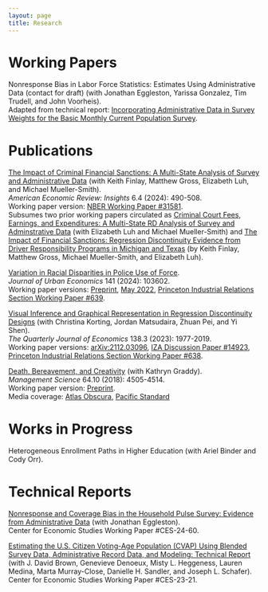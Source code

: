 ```yaml
---
layout: page
title: Research
---
```


# Working Papers
Nonresponse Bias in Labor Force Statistics: Estimates Using Administrative Data (contact for draft) (with Jonathan Eggleston, Yarissa Gonzalez, Tim Trudell, and John Voorheis).  
Adapted from technical report: [Incorporating Administrative Data in Survey Weights for the Basic Monthly Current Population Survey](https://www.census.gov/library/working-papers/2024/adrm/CES-WP-24-02.html).  

# Publications
[The Impact of Criminal Financial Sanctions: A Multi-State Analysis of Survey and Administrative Data](https://www.aeaweb.org/articles?id=10.1257/aeri.20230413) (with Keith Finlay, Matthew Gross, Elizabeth Luh, and Michael Mueller-Smith).  
*American Economic Review: Insights* 6.4 (2024): 490-508.  
Working paper version: [NBER Working Paper #31581](https://www.nber.org/papers/w31581).  
Subsumes two prior working papers circulated as [Criminal Court Fees, Earnings, and Expenditures: A Multi-State RD Analysis of Survey and Adminstrative Data](https://www.census.gov/library/working-papers/2023/adrm/CES-WP-23-06.html) (with Elizabeth Luh and Michael Mueller-Smith) and [The Impact of Financial Sanctions: Regression Discontinuity Evidence from Driver Responsibility Programs in Michigan and Texas](http://sites.lsa.umich.edu/mgms/wp-content/uploads/sites/283/2023/01/CJARS_FinSanc_DRF_20230119.pdf) (by Keith Finlay, Matthew Gross, Michael Mueller-Smith, and Elizabeth Luh).  

[Variation in Racial Disparities in Police Use of Force](https://www.sciencedirect.com/science/article/abs/pii/S0094119023000724).  
*Journal of Urban Economics* 141 (2024): 103602.  
Working paper versions: [Preprint](research/lieberman_police_force_preprint.pdf), [May 2022](research/lieberman_police_force.pdf), [Princeton Industrial Relations Section Working Paper #639](http://arks.princeton.edu/ark:/88435/dsp01h128nh61r).  

[Visual Inference and Graphical Representation in Regression Discontinuity Designs](https://academic.oup.com/qje/advance-article-abstract/doi/10.1093/qje/qjad011/7068116) (with Christina Korting, Jordan Matsudaira, Zhuan Pei, and Yi Shen).  
*The Quarterly Journal of Economics* 138.3 (2023): 1977-2019.  
Working paper versions: [arXiv:2112.03096](https://arxiv.org/abs/2112.03096), [IZA Discussion Paper #14923](https://docs.iza.org/dp14923.pdf), [Princeton Industrial Relations Section Working Paper #638](http://arks.princeton.edu/ark:/88435/dsp013j3335157).  
  
[Death, Bereavement, and Creativity](https://pubsonline.informs.org/doi/abs/10.1287/mnsc.2017.2850) (with Kathryn Graddy).  
*Management Science* 64.10 (2018): 4505-4514.  
Working paper version: [Preprint](research/graddy-lieberman-death-bereavement-creativity.pdf).  
Media coverage: [Atlas Obscura](https://www.atlasobscura.com/articles/study-art-misery-grief-depression-goya-picasso), [Pacific Standard](https://psmag.com/news/misery-may-inhibit-creativity)

# Works in Progress
Heterogeneous Enrollment Paths in Higher Education (with Ariel Binder and Cody Orr).  

# Technical Reports
[Nonresponse and Coverage Bias in the Household Pulse Survey: Evidence from Administrative Data](https://www.census.gov/library/working-papers/2024/adrm/CES-WP-24-60.html) (with Jonathan Eggleston).  
Center for Economic Studies Working Paper #CES-24-60.  

[Estimating the U.S. Citizen Voting-Age Population (CVAP) Using Blended Survey Data, Administrative Record Data, and Modeling: Technical Report](https://www.census.gov/library/working-papers/2023/adrm/CES-WP-23-21.html) (with J. David Brown, Genevieve Denoeux, Misty L. Heggeness, Lauren Medina, Marta Murray-Close, Danielle H. Sandler, and Joseph L. Schafer).
Center for Economic Studies Working Paper #CES-23-21.  
